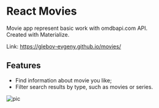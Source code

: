 # React Movies
Movie app represent basic work with omdbapi.com API. <br>
Created with Materialize.

Link: https://glebov-evgeny.github.io/movies/

## Features ##

* Find information about movie you like;
* Filter search results by type, such as movies or series.

![pic](https://user-images.githubusercontent.com/35433087/134427091-830a49bb-6056-459a-ad7e-c2b86cfa13cf.jpeg)

